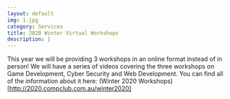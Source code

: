 ```yaml
---
layout: default
img: 1.jpg
category: Services
title: 2020 Winter Virtual Workshops
description: |
---
```

  This year we will be providing 3 workshops in an online format instead of in person! We will have a series of videos covering the three workshops on Game Development, Cyber Security and Web Development.  You can find all of the information about it here: (Winter 2020 Workshops)[http://2020.compclub.com.au/winter2020]
